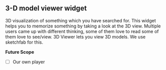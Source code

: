 
## 3-D model viewer widget

3D visualization of something which you have searched for. This widget helps you to memorize something by taking a look at the 3D view. Multiple users came up with different thinking, some of them love to read some of them love to see/view. 3D Viewer lets you view 3D models. We use sketchfab for this.

**Future Scope**
- [ ] Our own player
